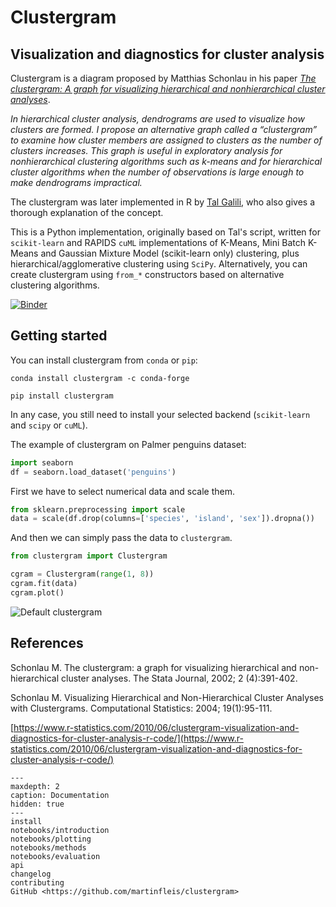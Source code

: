 # Clustergram

## Visualization and diagnostics for cluster analysis

Clustergram is a diagram proposed by Matthias Schonlau in his paper *[The clustergram: A
graph for visualizing hierarchical and nonhierarchical cluster
analyses](https://journals.sagepub.com/doi/10.1177/1536867X0200200405)*.

*In hierarchical cluster analysis, dendrograms are used to visualize how clusters are
formed. I propose an alternative graph called a “clustergram” to examine how cluster
members are assigned to clusters as the number of clusters increases. This graph is
useful in exploratory analysis for nonhierarchical clustering algorithms such as k-means
and for hierarchical cluster algorithms when the number of observations is large enough
to make dendrograms impractical.*

The clustergram was later implemented in R by [Tal
Galili](https://www.r-statistics.com/2010/06/clustergram-visualization-and-diagnostics-for-cluster-analysis-r-code/),
who also gives a thorough explanation of the concept.

This is a Python implementation, originally based on Tal's script, written for
`scikit-learn` and RAPIDS `cuML` implementations of K-Means, Mini Batch K-Means and
Gaussian Mixture Model (scikit-learn only) clustering, plus hierarchical/agglomerative
clustering using `SciPy`. Alternatively, you can create clustergram using  `from_*`
constructors based on alternative clustering algorithms.

[![Binder](https://mybinder.org/badge_logo.svg)](https://mybinder.org/v2/gh/martinfleis/clustergram/HEAD?filepath=doc%2Fnotebooks)

## Getting started

You can install clustergram from `conda` or `pip`:

```shell
conda install clustergram -c conda-forge
```

```shell
pip install clustergram
```

In any case, you still need to install your selected backend (`scikit-learn` and `scipy`
or `cuML`).

The example of clustergram on Palmer penguins dataset:

```python
import seaborn
df = seaborn.load_dataset('penguins')
```

First we have to select numerical data and scale them.

```python
from sklearn.preprocessing import scale
data = scale(df.drop(columns=['species', 'island', 'sex']).dropna())
```

And then we can simply pass the data to `clustergram`.

```python
from clustergram import Clustergram

cgram = Clustergram(range(1, 8))
cgram.fit(data)
cgram.plot()
```

![Default
clustergram](https://raw.githubusercontent.com/martinfleis/clustergram/master/doc/_static/default.png)

## References

Schonlau M. The clustergram: a graph for visualizing hierarchical and non-hierarchical
cluster analyses. The Stata Journal, 2002; 2 (4):391-402.

Schonlau M. Visualizing Hierarchical and Non-Hierarchical Cluster Analyses with
Clustergrams. Computational Statistics: 2004; 19(1):95-111.

[https://www.r-statistics.com/2010/06/clustergram-visualization-and-diagnostics-for-cluster-analysis-r-code/](https://www.r-statistics.com/2010/06/clustergram-visualization-and-diagnostics-for-cluster-analysis-r-code/)

```{toctree}
---
maxdepth: 2
caption: Documentation
hidden: true
---
install
notebooks/introduction
notebooks/plotting
notebooks/methods
notebooks/evaluation
api
changelog
contributing
GitHub <https://github.com/martinfleis/clustergram>
```
